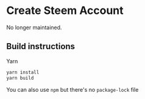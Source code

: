 # Create Steem Account

No longer maintained.

## Build instructions

Yarn
```bash
yarn install
yarn build
```

You can also use `npm` but there's no `package-lock` file
